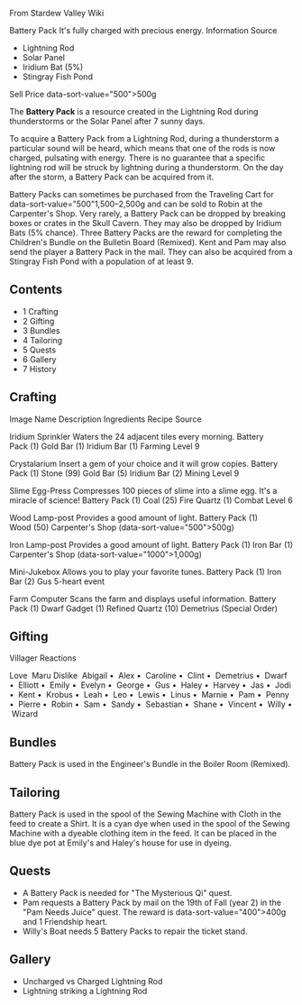 From Stardew Valley Wiki

Battery Pack It's fully charged with precious energy. Information Source

- Lightning Rod
- Solar Panel
- Iridium Bat (5%)
- Stingray Fish Pond

Sell Price data-sort-value="500"&gt;500g

The **Battery Pack** is a resource created in the Lightning Rod during thunderstorms or the Solar Panel after 7 sunny days.

To acquire a Battery Pack from a Lightning Rod, during a thunderstorm a particular sound will be heard, which means that one of the rods is now charged, pulsating with energy. There is no guarantee that a specific lightning rod will be struck by lightning during a thunderstorm. On the day after the storm, a Battery Pack can be acquired from it.

Battery Packs can sometimes be purchased from the Traveling Cart for data-sort-value="500"1,500–2,500g and can be sold to Robin at the Carpenter's Shop. Very rarely, a Battery Pack can be dropped by breaking boxes or crates in the Skull Cavern. They may also be dropped by Iridium Bats (5% chance). Three Battery Packs are the reward for completing the Children's Bundle on the Bulletin Board (Remixed). Kent and Pam may also send the player a Battery Pack in the mail. They can also be acquired from a Stingray Fish Pond with a population of at least 9.

## Contents

- 1 Crafting
- 2 Gifting
- 3 Bundles
- 4 Tailoring
- 5 Quests
- 6 Gallery
- 7 History

## Crafting

Image Name Description Ingredients Recipe Source

Iridium Sprinkler Waters the 24 adjacent tiles every morning. Battery Pack (1) Gold Bar (1) Iridium Bar (1) Farming Level 9

Crystalarium Insert a gem of your choice and it will grow copies. Battery Pack (1) Stone (99) Gold Bar (5) Iridium Bar (2) Mining Level 9

Slime Egg-Press Compresses 100 pieces of slime into a slime egg. It's a miracle of science! Battery Pack (1) Coal (25) Fire Quartz (1) Combat Level 6

Wood Lamp-post Provides a good amount of light. Battery Pack (1) Wood (50) Carpenter's Shop (data-sort-value="500"&gt;500g)

Iron Lamp-post Provides a good amount of light. Battery Pack (1) Iron Bar (1) Carpenter's Shop (data-sort-value="1000"&gt;1,000g)

Mini-Jukebox Allows you to play your favorite tunes. Battery Pack (1) Iron Bar (2) Gus 5-heart event

Farm Computer Scans the farm and displays useful information. Battery Pack (1) Dwarf Gadget (1) Refined Quartz (10) Demetrius (Special Order)

## Gifting

Villager Reactions

Love  Maru Dislike  Abigail •  Alex •  Caroline •  Clint •  Demetrius •  Dwarf •  Elliott •  Emily •  Evelyn •  George •  Gus •  Haley •  Harvey •  Jas •  Jodi •  Kent •  Krobus •  Leah •  Leo •  Lewis •  Linus •  Marnie •  Pam •  Penny •  Pierre •  Robin •  Sam •  Sandy •  Sebastian •  Shane •  Vincent •  Willy •  Wizard

## Bundles

Battery Pack is used in the Engineer's Bundle in the Boiler Room (Remixed).

## Tailoring

Battery Pack is used in the spool of the Sewing Machine with Cloth in the feed to create a Shirt. It is a cyan dye when used in the spool of the Sewing Machine with a dyeable clothing item in the feed. It can be placed in the blue dye pot at Emily's and Haley's house for use in dyeing.

## Quests

- A Battery Pack is needed for "The Mysterious Qi" quest.
- Pam requests a Battery Pack by mail on the 19th of Fall (year 2) in the "Pam Needs Juice" quest. The reward is data-sort-value="400"&gt;400g and 1 Friendship heart.
- Willy's Boat needs 5 Battery Packs to repair the ticket stand.

## Gallery

- Uncharged vs Charged Lightning Rod
- Lightning striking a Lightning Rod